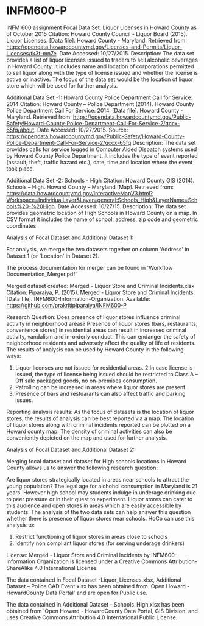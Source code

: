 # INFM600-P
INFM 600 assignment
Focal Data Set: Liquor Licenses in Howard County as of October 2015
Citation: Howard County Council - Liquor Board (2015). Liquor Licenses. [Data file]. Howard County - Maryland. Retrieved from: https://opendata.howardcountymd.gov/Licenses-and-Permits/Liquor-Licenses/tk3t-mn7e. Date Accessed: 10/27/2015.
Description: The data set provides a list of liquor licenses issued to traders to sell alcoholic beverages in Howard County. It includes name and location of corporations permitted to sell liquor along with the type of license issued and whether the license is active or inactive. The focus of the data set would be the location of liquor store which will be used for further analysis.

Additional Data Set -1: Howard County Police Department Call for Service: 2014
Citation: Howard County – Police Department (2014). Howard County Police Department Call For Service: 2014.  [Data file]. Howard County - Maryland. Retrieved from: https://opendata.howardcountymd.gov/Public-Safety/Howard-County-Police-Department-Call-For-Service-2/qccx-65fg/about. Date Accessed: 10/27/2015.
Source: https://opendata.howardcountymd.gov/Public-Safety/Howard-County-Police-Department-Call-For-Service-2/qccx-65fg
Description: The data set provides calls for service logged in Computer Aided Dispatch systems used by Howard County Police Department. It includes the type of event reported (assault, theft, traffic hazard etc.), date, time and location where the event took place. 

Additional Data Set -2: Schools - High
Citation: Howard County GIS (2014). Schools – High. Howard County – Maryland [Map]. Retrieved from: https://data.howardcountymd.gov/InteractiveMapV3.html?Workspace=IndividualLayer&Layer=general:Schools_High&LayerName=Schools%20-%20High. Date Accessed: 10/27/15.
Description: The data set provides geometric location of High Schools in Howard County on a map. In CSV format it includes the name of school, address, zip code and geometric coordinates.


Analysis of Focal Dataset and Additional Dataset 1:

For analysis, we merge the two datasets together on column 'Address' in Dataset 1 (or 'Location' in Dataset 2). 

The process documentation for merger can be found in 'Workflow Documentation_Merger.pdf'

Merged dataset created: Merged - Liquor Store and Criminal Incidents.xlsx
Citation: Piparaiya, P. (2015). Merged - Liquor Store and Criminal Incidents. [Data file]. INFM600-Information-Organization. Available: https://github.com/prakritipiparaiya/INFM600-P

Research Question:  Does presence of liquor stores influence criminal activity in neighborhood areas?
Presence of liquor stores (bars, restaurants, convenience stores) in residential areas can result in increased criminal activity, vandalism and in-orderly conduct. This can endanger the safety of neighborhood residents and adversely affect the quality of life of residents. The results of analysis can be used by Howard County in the following ways:
1. Liquor licenses are not issued for residential areas. 
2.In case license is issued, the type of license being issued should be restricted to Class A – Off sale packaged goods, no on-premises consumption.
3. Patrolling can be increased in areas where liquor stores are present.
4. Presence of bars and restuarants can also affect traffic and parking issues. 

Reporting analysis results: As the focus of datasets is the location of liquor stores, the results of analysis can be best reported via a map. The location of liquor stores along with criminal incidents reported can be plotted on a Howard county map. The density of criminal activities can also be conveniently depicted on the map and used for further analysis.  

Analysis of Focal Dataset and Additional Dataset 2:

Merging focal dataset and dataset for High schools locations in Howard County allows us to answer the following research question:

Are liquor stores strategically located in areas near schools to attract the young population?
The legal age for alchohol consumption in Maryland is 21 years. However high school may students indulge in underage drinking due
to peer pressure or in their quest to experiment. Liquor stores can cater to this audience and open stores in areas which are easily accessible by students. The analysis of the two data sets can help answer this question whether there is presence of liquor stores near schools. HoCo can use this analysis to:
1. Restrict functioning of liquor stores in areas close to schools
2. Identify non compliant liquor stores (for serving underage drinkers)



License: Merged - Liquor Store and Criminal Incidents by INFM600-Information Organization is licensed under a Creative Commons Attribution-ShareAlike 4.0 International License.

The data contained in Focal Dataset -Liquor_Licenses.xlsx, Additional Dataset – Police CAD Event.xlsx has been obtained from 'Open Howard - HowardCounty Data Portal' and are open for Public use. 

The data contained in Additional Dataset - Schools_High.xlsx has been obtained from 'Open Howard - HowardCounty Data Portal, GIS Division' and uses Creative Commons Attribution 4.0 International Public License.

